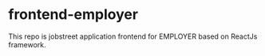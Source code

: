 # frontend-employer
This repo is jobstreet application frontend for EMPLOYER based on ReactJs framework.
